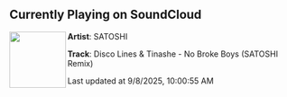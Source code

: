 ## Currently Playing on SoundCloud

[<img align="left" width="100" src="https://i1.sndcdn.com/artworks-n3qoNZdxakVCoHP8-kbNlZw-t500x500.png">](https://soundcloud.com/satoshijpn/nobrokeboys?in=saxurn/sets/one-milk)

**Artist**: SATOSHI 

**Track**: Disco Lines & Tinashe - No Broke Boys (SATOSHI Remix)

Last updated at 9/8/2025, 10:00:55 AM
